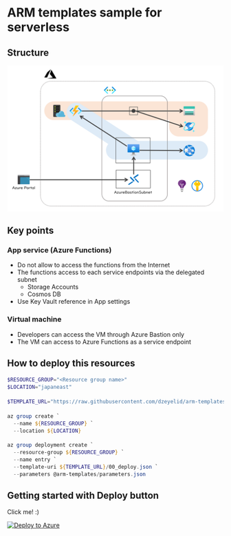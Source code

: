 # ARM templates sample for serverless

## Structure

![Structure](./docs/images/structure.png)

## Key points

### App service (Azure Functions)

- Do not allow to access the functions from the Internet
- The functions access to each service endpoints via the delegated subnet
  - Storage Accounts
  - Cosmos DB
- Use Key Vault reference in App settings

### Virtual machine

- Developers can access the VM through Azure Bastion only
- The VM can access to Azure Functions as a service endpoint

## How to deploy this resources

```powershell
$RESOURCE_GROUP="<Resource group name>"
$LOCATION="japaneast"

$TEMPLATE_URL="https://raw.githubusercontent.com/dzeyelid/arm-templates-sample-for-serverless/master/arm-templates"

az group create `
  --name ${RESOURCE_GROUP} `
  --location ${LOCATION}

az group deployment create `
  --resource-group ${RESOURCE_GROUP} `
  --name entry `
  --template-uri ${TEMPLATE_URL}/00_deploy.json `
  --parameters @arm-templates/parameters.json
```

## Getting started with Deploy button

Click me! :)

[![Deploy to Azure](http://azuredeploy.net/deploybutton.png)](https://portal.azure.com/#create/Microsoft.Template/uri/https%3A%2F%2Fraw.githubusercontent.com%2Fdzeyelid%2Farm-templates-sample-for-serverless%2Fmaster%2Farm-templates%2F%2F00_deploy.json)

